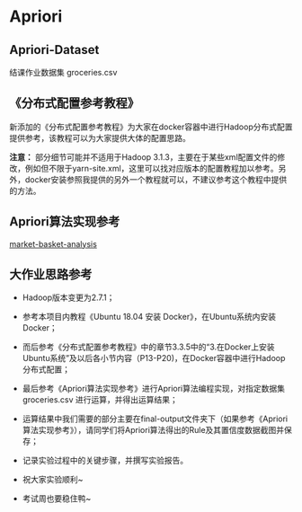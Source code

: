 # Apriori

## Apriori-Dataset

结课作业数据集 groceries.csv

## 《分布式配置参考教程》

新添加的《分布式配置参考教程》为大家在docker容器中进行Hadoop分布式配置提供参考，该教程可以为大家提供大体的配置思路。

**注意：** 部分细节可能并不适用于Hadoop 3.1.3，主要在于某些xml配置文件的修改，例如但不限于yarn-site.xml，这里可以找对应版本的配置教程加以参考。另外，docker安装参照我提供的另外一个教程就可以，不建议参考这个教程中提供的方法。

## Apriori算法实现参考

[market-basket-analysis](https://github.com/SpringerX/market-basket-analysis)

## 大作业思路参考

- Hadoop版本变更为2.7.1；

- 参考本项目内教程《Ubuntu 18.04 安装 Docker》，在Ubuntu系统内安装Docker；

- 而后参考《分布式配置参考教程》中的章节3.3.5中的“3.在Docker上安装Ubuntu系统”及以后各小节内容（P13-P20)，在Docker容器中进行Hadoop分布式配置；

- 最后参考《Apriori算法实现参考》进行Apriori算法编程实现，对指定数据集 groceries.csv 进行运算，并得出运算结果；

- 运算结果中我们需要的部分主要在final-output文件夹下（如果参考《Apriori算法实现参考》），请同学们将Apriori算法得出的Rule及其置信度数据截图并保存；

- 记录实验过程中的关键步骤，并撰写实验报告。

- 祝大家实验顺利~

- 考试周也要稳住鸭~
